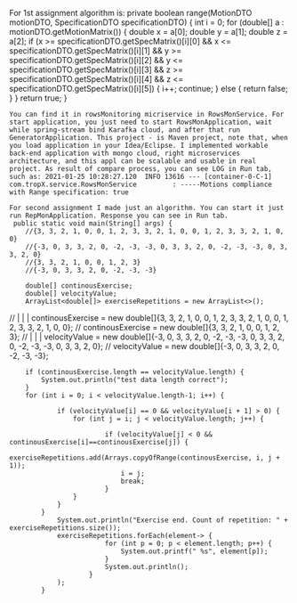 For 1st assignment algorithm is:
private boolean range(MotionDTO motionDTO, SpecificationDTO specificationDTO) {
        int i = 0;
        for (double[] a : motionDTO.getMotionMatrix()) {
            double x = a[0];
            double y = a[1];
            double z = a[2];
            if (x >= specificationDTO.getSpecMatrix()[i][0] &&
                    x <= specificationDTO.getSpecMatrix()[i][1] &&
                    y >= specificationDTO.getSpecMatrix()[i][2] &&
                    y <= specificationDTO.getSpecMatrix()[i][3] &&
                    z >= specificationDTO.getSpecMatrix()[i][4] &&
                    z <= specificationDTO.getSpecMatrix()[i][5]) {
                i++;
                continue;
            } else {
                return false;
            }
        }
        return true;
    }
    
    You can find it in rowsMonitoring micriservice in RowsMonService. For start application, you just need to start RowsMonApplication, wait while spring-stream bind Karafka cloud, and after that run GeneratorApplication. This project - is Maven project, note that, when you load application in your Idea/Eclipse. I implemented workable back-end application with mongo cloud, right microservices architecture, and this appl can be scalable and usable in real project. As result of compare process, you can see LOG in Run tab, such as: 2021-01-25 10:28:27.120  INFO 13616 --- [container-0-C-1] com.tropX.service.RowsMonService         : -----Motions compliance with Range specification: true
    
    For second assignment I made just an algorithm. You can start it just run RepMonApplication. Response you can see in Run tab.
     public static void main(String[] args) {
        //{3, 3, 2, 1, 0, 0, 1, 2, 3, 3, 2, 1, 0, 0, 1, 2, 3, 3, 2, 1, 0, 0}
        //{-3, 0, 3, 3, 2, 0, -2, -3, -3, 0, 3, 3, 2, 0, -2, -3, -3, 0, 3, 3, 2, 0}
        //{3, 3, 2, 1, 0, 0, 1, 2, 3}
        //{-3, 0, 3, 3, 2, 0, -2, -3, -3}

        double[] continousExercise;
        double[] velocityValue;
        ArrayList<double[]> exerciseRepetitions = new ArrayList<>();

//                                          |                       |                       |
        continousExercise = new double[]{3, 3, 2, 1, 0, 0, 1, 2, 3, 3, 2, 1, 0, 0, 1, 2, 3, 3, 2, 1, 0, 0};
//        continousExercise = new double[]{3, 3, 2, 1, 0, 0, 1, 2, 3};
//                                       |                          |                          |
        velocityValue = new double[]{-3, 0, 3, 3, 2, 0, -2, -3, -3, 0, 3, 3, 2, 0, -2, -3, -3, 0, 3, 3, 2, 0};
//        velocityValue = new double[]{-3, 0, 3, 3, 2, 0, -2, -3, -3};

        if (continousExercise.length == velocityValue.length) {
            System.out.println("test data length correct");
        }
        for (int i = 0; i < velocityValue.length-1; i++) {

                if (velocityValue[i] == 0 && velocityValue[i + 1] > 0) {
                    for (int j = i; j < velocityValue.length; j++) {

                            if (velocityValue[j] < 0 && continousExercise[i]==continousExercise[j]) {
                                exerciseRepetitions.add(Arrays.copyOfRange(continousExercise, i, j + 1));
                                i = j;
                                break;
                            }
                    }
                }
            }
                System.out.println("Exercise end. Count of repetition: " + exerciseRepetitions.size());
                exerciseRepetitions.forEach(element-> {
                            for (int p = 0; p < element.length; p++) {
                                System.out.printf(" %s", element[p]);
                            }
                            System.out.println();
                        }
                );
            }
